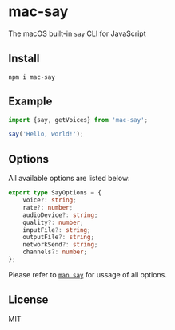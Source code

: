 # mac-say

The macOS built-in `say` CLI for JavaScript

## Install

```shell
npm i mac-say
```

## Example

```javascript
import {say, getVoices} from 'mac-say';

say('Hello, world!');
```

## Options

All available options are listed below:

```typescript
export type SayOptions = {
	voice?: string;
	rate?: number;
	audioDevice?: string;
	quality?: number;
	inputFile?: string;
	outputFile?: string;
	networkSend?: string;
	channels?: number;
};
```

Please refer to [`man say`](https://www.unix.com/man-page/osx/1/say/) for ussage of all options.

## License

MIT
